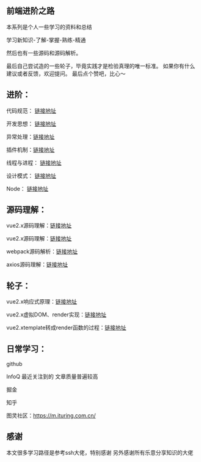 ## 前端进阶之路
本系列是个人一些学习的资料和总结

学习新知识-了解-掌握-熟练-精通

然后也有一些源码和源码解析。

最后自己尝试造的一些轮子，毕竟实践才是检验真理的唯一标准。
如果你有什么建议或者反馈，欢迎提问。
最后点个赞吧，比心～

## 进阶：
代码规范： [链接地址](./升阶/代码规范.md) 
 
开发思想： [链接地址](./升阶/开发思想.md)

异常处理：[链接地址](./升阶/异常处理.md)

插件机制：[链接地址](./升阶/插件机制.md)

线程与进程： [链接地址](./升阶/线程与进程.md)

设计模式： [链接地址](./升阶/设计模式.md)

Node： [链接地址](./node/node.md)  

## 源码理解：
vue2.x源码理解：[链接地址](./vue/vue.md)

vue2.x源码理解：[链接地址](./vue/v-model.md)

webpack源码解析：[链接地址](工程化/webpack/webpack源码解析.md)

axios源码理解：[链接地址](./axios/axios.md)

## 轮子：
vue2.x响应式原理：[链接地址](https://github.com/a448206058/dVue)

vue2.x虚拟DOM、render实现：[链接地址](https://github.com/a448206058/dVue)

vue2.xtemplate转成render函数的过程：[链接地址](https://github.com/a448206058/dVue)

## 日常学习：
github

InfoQ 最近关注到的 文章质量普遍较高

掘金

知乎

图灵社区：https://m.ituring.com.cn/

## 感谢
本文很多学习路径是参考ssh大佬，特别感谢
另外感谢所有乐意分享知识的大佬
